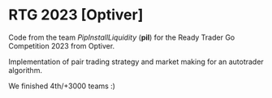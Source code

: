 # RTG 2023 [Optiver]
Code from the team *PipInstallLiquidity* (**pil**) for the Ready Trader Go Competition 2023 from Optiver.

Implementation of pair trading strategy and market making for an autotrader algorithm.

We finished 4th/+3000 teams :)
